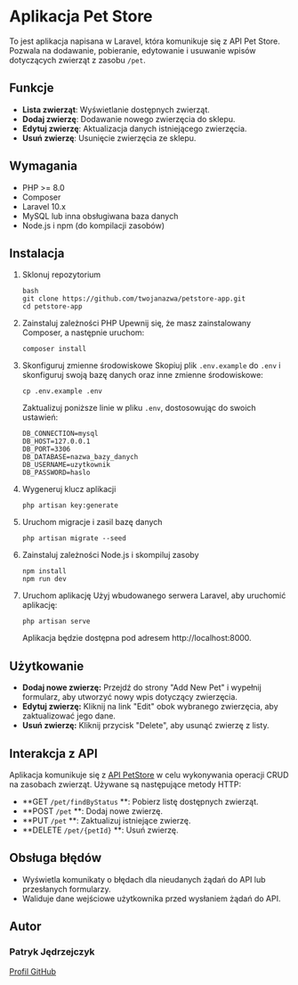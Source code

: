 # Aplikacja Pet Store

To jest aplikacja napisana w Laravel, która komunikuje się z API Pet Store. Pozwala na dodawanie, pobieranie, edytowanie i usuwanie wpisów dotyczących zwierząt z zasobu `/pet`.

## Funkcje

- **Lista zwierząt**: Wyświetlanie dostępnych zwierząt.
- **Dodaj zwierzę**: Dodawanie nowego zwierzęcia do sklepu.
- **Edytuj zwierzę**: Aktualizacja danych istniejącego zwierzęcia.
- **Usuń zwierzę**: Usunięcie zwierzęcia ze sklepu.

## Wymagania

- PHP >= 8.0
- Composer
- Laravel 10.x
- MySQL lub inna obsługiwana baza danych
- Node.js i npm (do kompilacji zasobów)

## Instalacja

1. Sklonuj repozytorium

   ```
   bash
   git clone https://github.com/twojanazwa/petstore-app.git
   cd petstore-app
   ```
2. Zainstaluj zależności PHP
   Upewnij się, że masz zainstalowany Composer, a następnie uruchom:
   ```
   composer install
   ```
3. Skonfiguruj zmienne środowiskowe
   Skopiuj plik `.env.example` do `.env` i skonfiguruj swoją bazę danych oraz inne zmienne środowiskowe:
   ```
   cp .env.example .env
   ```
   Zaktualizuj poniższe linie w pliku `.env`, dostosowując do swoich ustawień:
   ```
   DB_CONNECTION=mysql
   DB_HOST=127.0.0.1
   DB_PORT=3306
   DB_DATABASE=nazwa_bazy_danych
   DB_USERNAME=uzytkownik
   DB_PASSWORD=haslo
   ```
4. Wygeneruj klucz aplikacji
   ```
   php artisan key:generate
   ```
5. Uruchom migracje i zasil bazę danych
   ```
   php artisan migrate --seed
   ```
6. Zainstaluj zależności Node.js i skompiluj zasoby
   ```
   npm install
   npm run dev
   ```
7. Uruchom aplikację
   Użyj wbudowanego serwera Laravel, aby uruchomić aplikację:
   ```
   php artisan serve
   ```
   Aplikacja będzie dostępna pod adresem http://localhost:8000.
   
## Użytkowanie
- **Dodaj nowe zwierzę:** Przejdź do strony "Add New Pet" i wypełnij formularz, aby utworzyć nowy wpis dotyczący zwierzęcia.
- **Edytuj zwierzę:** Kliknij na link "Edit" obok wybranego zwierzęcia, aby zaktualizować jego dane.
- **Usuń zwierzę:** Kliknij przycisk "Delete", aby usunąć zwierzę z listy.

## Interakcja z API
Aplikacja komunikuje się z [API PetStore](https://petstore.swagger.io/) w celu wykonywania operacji CRUD na zasobach zwierząt. Używane są następujące metody HTTP:
- **GET `/pet/findByStatus` **: Pobierz listę dostępnych zwierząt.
- **POST `/pet` **: Dodaj nowe zwierzę.
- **PUT `/pet` **: Zaktualizuj istniejące zwierzę.
- **DELETE `/pet/{petId}` **: Usuń zwierzę.

## Obsługa błędów
- Wyświetla komunikaty o błędach dla nieudanych żądań do API lub przesłanych formularzy.
- Waliduje dane wejściowe użytkownika przed wysłaniem żądań do API.

## Autor
### Patryk Jędrzejczyk
[Profil GitHub](https://github.com/P3CZRI6/)
